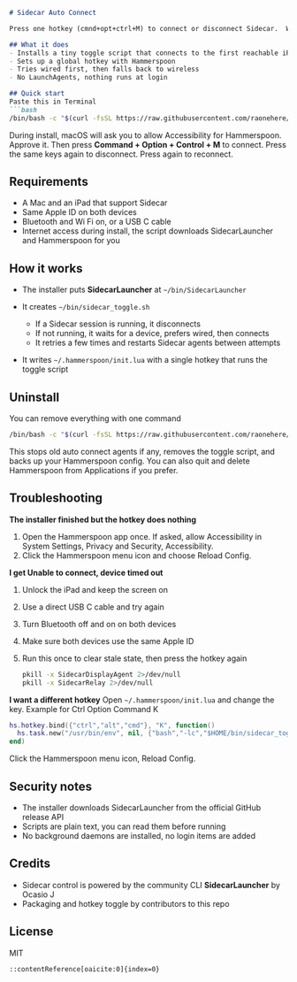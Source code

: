````md
# Sidecar Auto Connect

Press one hotkey (cmnd+opt+ctrl+M) to connect or disconnect Sidecar.  Works over USB or Wi Fi.

## What it does
- Installs a tiny toggle script that connects to the first reachable iPad
- Sets up a global hotkey with Hammerspoon
- Tries wired first, then falls back to wireless
- No LaunchAgents, nothing runs at login

## Quick start
Paste this in Terminal
```bash
/bin/bash -c "$(curl -fsSL https://raw.githubusercontent.com/raonehere/sidecar-autoconnect/main/install.sh)"
````

During install, macOS will ask you to allow Accessibility for Hammerspoon. Approve it.
Then press **Command + Option + Control + M** to connect.
Press the same keys again to disconnect.
Press again to reconnect.

## Requirements

* A Mac and an iPad that support Sidecar
* Same Apple ID on both devices
* Bluetooth and Wi Fi on, or a USB C cable
* Internet access during install, the script downloads SidecarLauncher and Hammerspoon for you

## How it works

* The installer puts **SidecarLauncher** at `~/bin/SidecarLauncher`
* It creates `~/bin/sidecar_toggle.sh`

  * If a Sidecar session is running, it disconnects
  * If not running, it waits for a device, prefers wired, then connects
  * It retries a few times and restarts Sidecar agents between attempts
* It writes `~/.hammerspoon/init.lua` with a single hotkey that runs the toggle script

## Uninstall

You can remove everything with one command

```bash
/bin/bash -c "$(curl -fsSL https://raw.githubusercontent.com/raonehere/sidecar-autoconnect/main/uninstall.sh)"
```

This stops old auto connect agents if any, removes the toggle script, and backs up your Hammerspoon config.
You can also quit and delete Hammerspoon from Applications if you prefer.

## Troubleshooting

**The installer finished but the hotkey does nothing**

1. Open the Hammerspoon app once. If asked, allow Accessibility in System Settings, Privacy and Security, Accessibility.
2. Click the Hammerspoon menu icon and choose Reload Config.

**I get Unable to connect, device timed out**

1. Unlock the iPad and keep the screen on
2. Use a direct USB C cable and try again
3. Turn Bluetooth off and on on both devices
4. Make sure both devices use the same Apple ID
5. Run this once to clear stale state, then press the hotkey again

   ```bash
   pkill -x SidecarDisplayAgent 2>/dev/null
   pkill -x SidecarRelay 2>/dev/null
   ```

**I want a different hotkey**
Open `~/.hammerspoon/init.lua` and change the key.
Example for Ctrl Option Command K

```lua
hs.hotkey.bind({"ctrl","alt","cmd"}, "K", function()
  hs.task.new("/usr/bin/env", nil, {"bash","-lc","$HOME/bin/sidecar_toggle.sh"}):start()
end)
```

Click the Hammerspoon menu icon, Reload Config.

## Security notes

* The installer downloads SidecarLauncher from the official GitHub release API
* Scripts are plain text, you can read them before running
* No background daemons are installed, no login items are added

## Credits

* Sidecar control is powered by the community CLI **SidecarLauncher** by Ocasio J
* Packaging and hotkey toggle by contributors to this repo

## License

MIT

```
::contentReference[oaicite:0]{index=0}
```
